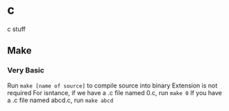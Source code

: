 c
=

c stuff

## Make
### Very Basic
Run `make [name of source]` to compile source into binary
Extension is not required
For isntance, if we have a .c file named 0.c, run `make 0`
If you have a .c file named abcd.c, run `make abcd`

